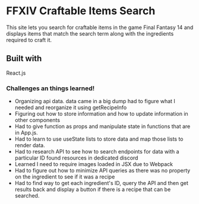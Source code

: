 # FFXIV Craftable Items Search

This site lets you search for craftable items in the game Final Fantasy 14 and displays items that match the search term along with the ingredients required to craft it. 

## Built with

React.js

### Challenges an things learned!

- Organizing api data. data came in a big dump had to figure what I needed and reorganize it using getRecipeInfo
- Figuring out how to store information and how to update information in other components
- Had to give function as props and manipulate state in functions that are in App.js.
- Had to learn to use useState lists to store data and map those lists to render data.
- Had to research API to see how to search endpoints for data with a particular ID found resources in dedicated discord
- Learned I need to require images loaded in JSX due to Webpack
- Had to figure out how to minimize API queries as there was no property on the ingredient to see if it was a recipe
- Had to find way to get each ingredient's ID, query the API and then get results back and display a button if there is a recipe that can be searched.
